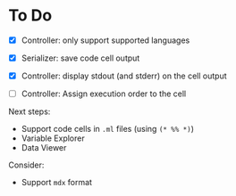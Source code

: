 # To Do

- [X] Controller: only support supported languages
- [X] Serializer: save code cell output
- [X] Controller: display stdout (and stderr) on the cell output
- [ ] Controller: Assign execution order to the cell


Next steps:

- Support code cells in `.ml` files (using `(* %% *)`)
- Variable Explorer
- Data Viewer


Consider:

- Support `mdx` format
